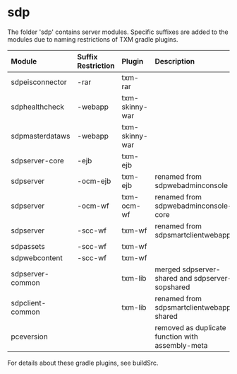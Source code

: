 # sdp

The folder 'sdp' contains server modules. Specific suffixes are added to
the modules due to naming restrictions of TXM gradle plugins.

| Module           | Suffix Restriction | Plugin         | Description                                      |
|:-----------------|:-------------------|:---------------|:-------------------------------------------------|
| sdpeisconnector  | -rar               | txm-rar        |                                                  |
| sdphealthcheck   | -webapp            | txm-skinny-war |                                                  |
| sdpmasterdataws  | -webapp            | txm-skinny-war |                                                  |
| sdpserver-core   | -ejb               | txm-ejb        |                                                  |
| sdpserver        | -ocm-ejb           | txm-ejb        | renamed from sdpwebadminconsole                  |
| sdpserver        | -ocm-wf            | txm-ocm-wf     | renamed from sdpwebadminconsole-core             |
| sdpserver        | -scc-wf            | txm-wf         | renamed from sdpsmartclientwebapp                |
| sdpassets        | -scc-wf            | txm-wf         |                                                  |
| sdpwebcontent    | -scc-wf            | txm-wf         |                                                  |
| sdpserver-common |                    | txm-lib        | merged sdpserver-shared and sdpserver-sopshared  |
| sdpclient-common |                    | txm-lib        | renamed from sdpsmartclientwebapp-shared         |
| pceversion       |                    |                | removed as duplicate function with assembly-meta |

For details about these gradle plugins, see buildSrc.